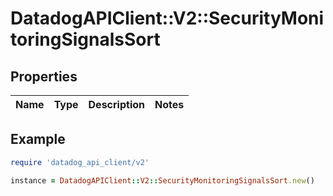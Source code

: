 # DatadogAPIClient::V2::SecurityMonitoringSignalsSort

## Properties

| Name | Type | Description | Notes |
| ---- | ---- | ----------- | ----- |

## Example

```ruby
require 'datadog_api_client/v2'

instance = DatadogAPIClient::V2::SecurityMonitoringSignalsSort.new()
```

